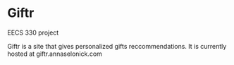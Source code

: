 Giftr
=====

EECS 330 project

Giftr is a site that gives personalized gifts reccommendations. It is currently hosted at giftr.annaselonick.com
